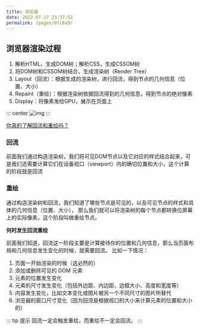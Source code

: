 ```yaml
---
title: 浏览器
date: 2022-07-27 23:37:52
permalink: /pages/bfc8a9/
---
```



## 浏览器渲染过程
1. 解析HTML、生成DOM树；解析CSS，生成CSSOM树 
2. 将DOM树和CSSOM树结合，生成渲染树（Render Tree） 
3. Layout（回流）：根据生成的渲染树，进行回流，得到节点的几何信息（位置、大小） 
4. Repaint（重绘）：根据渲染树依据回流得到的几何信息，得到节点的绝对像素 
5. Display：将像素发给GPU，展示在页面上

::: center
![img](/imgs/browser-render.png)
:::

[你真的了解回流和重绘吗？](https://github.com/chenjigeng/blog/issues/4)


### 回流
前面我们通过构造渲染树，我们将可见DOM节点以及它对应的样式结合起来，可是我们还需要计算它们在设备视口（viewport）内的确切位置和大小，这个计算的阶段就是回流


### 重绘
通过构造渲染树和回流，我们知道了哪些节点是可见的，以及可见节点的样式和具体的几何信息（位置、大小）， 
那么我们就可以将渲染树的每个节点都转换位屏幕上的实际像素，这个阶段叫做重绘节点。

**何时发生回流重绘**

前面我们知道，回流这一阶段主要是计算接待你的位置和几何信息，那么当页面布局和几何信息发生变化的时候，就需要回流。 比如一下情况：
1. 页面一开始渲染的时候（这必然的） 
2. 添加或删除可见的 DOM 元素 
3. 元素的位置发生变化 
4. 元素的尺寸发生变化（包括外边距、内边距、边框大小、高度和宽度等） 
5. 内容发生变化，比如文本变化或图片被另一个不同尺寸的图片所替代 
6. 浏览器的窗口尺寸变化（因为回流是根据视口的大小来计算元素的位置和大小的）

::: tip 提示
回流一定会触发重绘，而重绘不一定会回流。
:::
